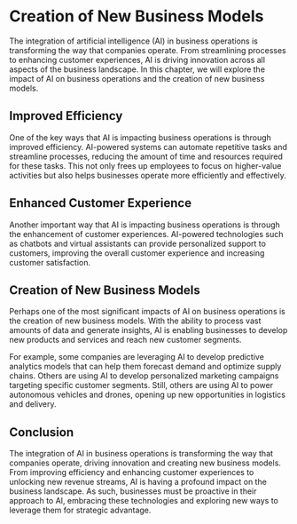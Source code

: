 Creation of New Business Models
===============================================================================

The integration of artificial intelligence (AI) in business operations is transforming the way that companies operate. From streamlining processes to enhancing customer experiences, AI is driving innovation across all aspects of the business landscape. In this chapter, we will explore the impact of AI on business operations and the creation of new business models.

Improved Efficiency
-------------------

One of the key ways that AI is impacting business operations is through improved efficiency. AI-powered systems can automate repetitive tasks and streamline processes, reducing the amount of time and resources required for these tasks. This not only frees up employees to focus on higher-value activities but also helps businesses operate more efficiently and effectively.

Enhanced Customer Experience
----------------------------

Another important way that AI is impacting business operations is through the enhancement of customer experiences. AI-powered technologies such as chatbots and virtual assistants can provide personalized support to customers, improving the overall customer experience and increasing customer satisfaction.

Creation of New Business Models
-------------------------------

Perhaps one of the most significant impacts of AI on business operations is the creation of new business models. With the ability to process vast amounts of data and generate insights, AI is enabling businesses to develop new products and services and reach new customer segments.

For example, some companies are leveraging AI to develop predictive analytics models that can help them forecast demand and optimize supply chains. Others are using AI to develop personalized marketing campaigns targeting specific customer segments. Still, others are using AI to power autonomous vehicles and drones, opening up new opportunities in logistics and delivery.

Conclusion
----------

The integration of AI in business operations is transforming the way that companies operate, driving innovation and creating new business models. From improving efficiency and enhancing customer experiences to unlocking new revenue streams, AI is having a profound impact on the business landscape. As such, businesses must be proactive in their approach to AI, embracing these technologies and exploring new ways to leverage them for strategic advantage.
